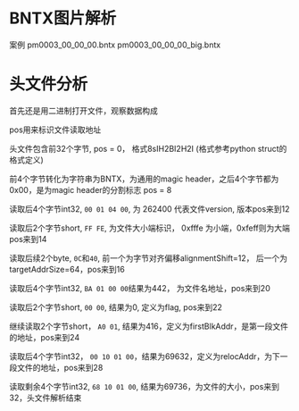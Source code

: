 # BNTX图片解析
案例 pm0003_00_00_00.bntx pm0003_00_00_00_big.bntx
# 头文件分析
首先还是用二进制打开文件，观察数据构成

pos用来标识文件读取地址

头文件包含前32个字节, pos = 0， 格式8sIH2BI2H2I (格式参考python struct的格式定义)

前4个字节转化为字符串为BNTX，为通用的magic header，之后4个字节都为0x00，是为magic header的分割标志 pos = 8

读取后4个字节int32, `00 01 04 00`, 为 262400 代表文件version, 版本pos来到12

读取后2个字节short, `FF FE`, 为文件大小端标识， 0xfffe 为小端，0xfeff则为大端pos来到14

读取后续2个byte, `0C`和`40`, 前一个为字节对齐偏移alignmentShift=12， 后一个为targetAddrSize=64，pos来到16

读取后4个字节int32, `BA 01 00 00`结果为442， 为文件名地址，pos来到20

读取后2个字节short, `00 00`, 结果为0, 定义为flag, pos来到22

继续读取2个字节short， `A0 01`, 结果为416，定义为firstBlkAddr，是第一段文件的地址，pos来到24

读取后4个字节int32， `00 10 01 00`，结果为69632，定义为relocAddr，为下一段文件的地址，pos来到28

读取剩余4个字节int32, `68 10 01 00`, 结果为69736，为文件的大小，pos来到32，头文件解析结束



